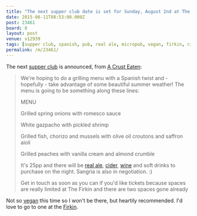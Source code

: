 ```yaml
---
title: "The next supper club date is set for Sunday, August 2nd at The Firkin Alehouse in Cheriton Place"
date: 2015-06-11T08:53:00.000Z
post: 23461
board: 8
layout: post
venue: v12939
tags: [supper club, spanish, pub, real ale, micropub, vegan, firkin, cider, wine]
permalink: /m/23461/
---
```

The next <a href="http://acrusteaten.com/supperclub/">supper club</a> is announced, from <a href="http://acrusteaten.com">A Crust Eaten</a>:

<blockquote>We're hoping to do a grilling menu with a Spanish twist and - hopefully - take advantage of some beautiful summer weather! The menu is going to be something along these lines:

MENU

Grilled spring onions with romesco sauce



White gazpacho with pickled shrimp



Grilled fish, chorizo and mussels with olive oil croutons and saffron aioli



Grilled peaches with vanilla cream and almond crumble

It's 25pp and there will be <a href="/wiki/real+ale">real ale</a>, <a href="/wiki/cider">cider</a>, <a href="/wiki/wine">wine</a> and soft drinks to purchase on the night. Sangria is also in negotiation. :)

Get in touch as soon as you can if you'd like tickets because spaces are really limited at The Firkin and there are two spaces gone already</blockquote>

Not so <a href="/wiki/vegan">vegan</a> this time so I won't be there, but heartily recommended. I'd love to go to one at the <a href="/wiki/firkin">Firkin</a>.
